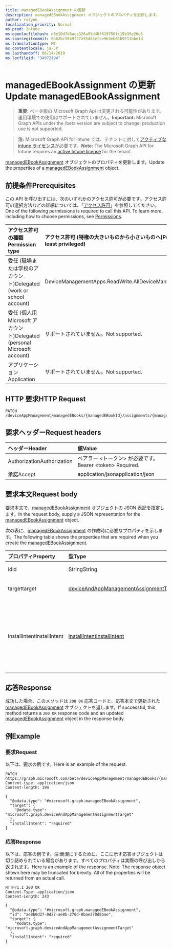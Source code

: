 ```yaml
---
title: managedEBookAssignment の更新
description: managedEBookAssignment オブジェクトのプロパティを更新します。
author: rolyon
localization_priority: Normal
ms.prod: Intune
ms.openlocfilehash: d8e10d7d5aca326a95d40f819750fc19b35e26e5
ms.sourcegitcommit: 0a62bc5849f27a55d83efce9b3eb01b9711bbe1d
ms.translationtype: MT
ms.contentlocale: ja-JP
ms.lasthandoff: 06/14/2019
ms.locfileid: "34972194"
---
```

# <a name="update-managedebookassignment"></a><span data-ttu-id="9124d-103">managedEBookAssignment の更新</span><span class="sxs-lookup"><span data-stu-id="9124d-103">Update managedEBookAssignment</span></span>

> <span data-ttu-id="9124d-104">**重要:** ベータ版の Microsoft Graph Api は変更される可能性があります。運用環境での使用はサポートされていません。</span><span class="sxs-lookup"><span data-stu-id="9124d-104">**Important:** Microsoft Graph APIs under the /beta version are subject to change; production use is not supported.</span></span>

> <span data-ttu-id="9124d-105">**注:** Microsoft Graph API for Intune では、テナントに対して[アクティブな intune ライセンス](https://go.microsoft.com/fwlink/?linkid=839381)が必要です。</span><span class="sxs-lookup"><span data-stu-id="9124d-105">**Note:** The Microsoft Graph API for Intune requires an [active Intune license](https://go.microsoft.com/fwlink/?linkid=839381) for the tenant.</span></span>

<span data-ttu-id="9124d-106">[managedEBookAssignment](../resources/intune-books-managedebookassignment.md) オブジェクトのプロパティを更新します。</span><span class="sxs-lookup"><span data-stu-id="9124d-106">Update the properties of a [managedEBookAssignment](../resources/intune-books-managedebookassignment.md) object.</span></span>

## <a name="prerequisites"></a><span data-ttu-id="9124d-107">前提条件</span><span class="sxs-lookup"><span data-stu-id="9124d-107">Prerequisites</span></span>
<span data-ttu-id="9124d-p101">この API を呼び出すには、次のいずれかのアクセス許可が必要です。アクセス許可の選択方法などの詳細については、「[アクセス許可](/graph/permissions-reference)」を参照してください。</span><span class="sxs-lookup"><span data-stu-id="9124d-p101">One of the following permissions is required to call this API. To learn more, including how to choose permissions, see [Permissions](/graph/permissions-reference).</span></span>

|<span data-ttu-id="9124d-110">アクセス許可の種類</span><span class="sxs-lookup"><span data-stu-id="9124d-110">Permission type</span></span>|<span data-ttu-id="9124d-111">アクセス許可 (特権の大きいものから小さいものへ)</span><span class="sxs-lookup"><span data-stu-id="9124d-111">Permissions (from most to least privileged)</span></span>|
|:---|:---|
|<span data-ttu-id="9124d-112">委任 (職場または学校のアカウント)</span><span class="sxs-lookup"><span data-stu-id="9124d-112">Delegated (work or school account)</span></span>|<span data-ttu-id="9124d-113">DeviceManagementApps.ReadWrite.All</span><span class="sxs-lookup"><span data-stu-id="9124d-113">DeviceManagementApps.ReadWrite.All</span></span>|
|<span data-ttu-id="9124d-114">委任 (個人用 Microsoft アカウント)</span><span class="sxs-lookup"><span data-stu-id="9124d-114">Delegated (personal Microsoft account)</span></span>|<span data-ttu-id="9124d-115">サポートされていません。</span><span class="sxs-lookup"><span data-stu-id="9124d-115">Not supported.</span></span>|
|<span data-ttu-id="9124d-116">アプリケーション</span><span class="sxs-lookup"><span data-stu-id="9124d-116">Application</span></span>|<span data-ttu-id="9124d-117">サポートされていません。</span><span class="sxs-lookup"><span data-stu-id="9124d-117">Not supported.</span></span>|

## <a name="http-request"></a><span data-ttu-id="9124d-118">HTTP 要求</span><span class="sxs-lookup"><span data-stu-id="9124d-118">HTTP Request</span></span>
<!-- {
  "blockType": "ignored"
}
-->
``` http
PATCH /deviceAppManagement/managedEBooks/{managedEBookId}/assignments/{managedEBookAssignmentId}
```

## <a name="request-headers"></a><span data-ttu-id="9124d-119">要求ヘッダー</span><span class="sxs-lookup"><span data-stu-id="9124d-119">Request headers</span></span>
|<span data-ttu-id="9124d-120">ヘッダー</span><span class="sxs-lookup"><span data-stu-id="9124d-120">Header</span></span>|<span data-ttu-id="9124d-121">値</span><span class="sxs-lookup"><span data-stu-id="9124d-121">Value</span></span>|
|:---|:---|
|<span data-ttu-id="9124d-122">Authorization</span><span class="sxs-lookup"><span data-stu-id="9124d-122">Authorization</span></span>|<span data-ttu-id="9124d-123">ベアラー &lt;トークン&gt; が必要です。</span><span class="sxs-lookup"><span data-stu-id="9124d-123">Bearer &lt;token&gt; Required.</span></span>|
|<span data-ttu-id="9124d-124">承諾</span><span class="sxs-lookup"><span data-stu-id="9124d-124">Accept</span></span>|<span data-ttu-id="9124d-125">application/json</span><span class="sxs-lookup"><span data-stu-id="9124d-125">application/json</span></span>|

## <a name="request-body"></a><span data-ttu-id="9124d-126">要求本文</span><span class="sxs-lookup"><span data-stu-id="9124d-126">Request body</span></span>
<span data-ttu-id="9124d-127">要求本文で、[managedEBookAssignment](../resources/intune-books-managedebookassignment.md) オブジェクトの JSON 表記を指定します。</span><span class="sxs-lookup"><span data-stu-id="9124d-127">In the request body, supply a JSON representation for the [managedEBookAssignment](../resources/intune-books-managedebookassignment.md) object.</span></span>

<span data-ttu-id="9124d-128">次の表に、[managedEBookAssignment](../resources/intune-books-managedebookassignment.md) の作成時に必要なプロパティを示します。</span><span class="sxs-lookup"><span data-stu-id="9124d-128">The following table shows the properties that are required when you create the [managedEBookAssignment](../resources/intune-books-managedebookassignment.md).</span></span>

|<span data-ttu-id="9124d-129">プロパティ</span><span class="sxs-lookup"><span data-stu-id="9124d-129">Property</span></span>|<span data-ttu-id="9124d-130">型</span><span class="sxs-lookup"><span data-stu-id="9124d-130">Type</span></span>|<span data-ttu-id="9124d-131">説明</span><span class="sxs-lookup"><span data-stu-id="9124d-131">Description</span></span>|
|:---|:---|:---|
|<span data-ttu-id="9124d-132">id</span><span class="sxs-lookup"><span data-stu-id="9124d-132">id</span></span>|<span data-ttu-id="9124d-133">String</span><span class="sxs-lookup"><span data-stu-id="9124d-133">String</span></span>|<span data-ttu-id="9124d-134">エンティティのキー。</span><span class="sxs-lookup"><span data-stu-id="9124d-134">Key of the entity.</span></span>|
|<span data-ttu-id="9124d-135">target</span><span class="sxs-lookup"><span data-stu-id="9124d-135">target</span></span>|[<span data-ttu-id="9124d-136">deviceAndAppManagementAssignmentTarget</span><span class="sxs-lookup"><span data-stu-id="9124d-136">deviceAndAppManagementAssignmentTarget</span></span>](../resources/intune-shared-deviceandappmanagementassignmenttarget.md)|<span data-ttu-id="9124d-137">電子ブックの割り当て先。</span><span class="sxs-lookup"><span data-stu-id="9124d-137">The assignment target for eBook.</span></span>|
|<span data-ttu-id="9124d-138">installIntent</span><span class="sxs-lookup"><span data-stu-id="9124d-138">installIntent</span></span>|[<span data-ttu-id="9124d-139">installIntent</span><span class="sxs-lookup"><span data-stu-id="9124d-139">installIntent</span></span>](../resources/intune-shared-installintent.md)|<span data-ttu-id="9124d-140">電子ブックのインストールの目的。</span><span class="sxs-lookup"><span data-stu-id="9124d-140">The install intent for eBook.</span></span> <span data-ttu-id="9124d-141">可能な値は、`available`、`required`、`uninstall`、`availableWithoutEnrollment` です。</span><span class="sxs-lookup"><span data-stu-id="9124d-141">Possible values are: `available`, `required`, `uninstall`, `availableWithoutEnrollment`.</span></span>|



## <a name="response"></a><span data-ttu-id="9124d-142">応答</span><span class="sxs-lookup"><span data-stu-id="9124d-142">Response</span></span>
<span data-ttu-id="9124d-143">成功した場合、このメソッドは `200 OK` 応答コードと、応答本文で更新された [managedEBookAssignment](../resources/intune-books-managedebookassignment.md) オブジェクトを返します。</span><span class="sxs-lookup"><span data-stu-id="9124d-143">If successful, this method returns a `200 OK` response code and an updated [managedEBookAssignment](../resources/intune-books-managedebookassignment.md) object in the response body.</span></span>

## <a name="example"></a><span data-ttu-id="9124d-144">例</span><span class="sxs-lookup"><span data-stu-id="9124d-144">Example</span></span>

### <a name="request"></a><span data-ttu-id="9124d-145">要求</span><span class="sxs-lookup"><span data-stu-id="9124d-145">Request</span></span>
<span data-ttu-id="9124d-146">以下は、要求の例です。</span><span class="sxs-lookup"><span data-stu-id="9124d-146">Here is an example of the request.</span></span>
``` http
PATCH https://graph.microsoft.com/beta/deviceAppManagement/managedEBooks/{managedEBookId}/assignments/{managedEBookAssignmentId}
Content-type: application/json
Content-length: 194

{
  "@odata.type": "#microsoft.graph.managedEBookAssignment",
  "target": {
    "@odata.type": "microsoft.graph.deviceAndAppManagementAssignmentTarget"
  },
  "installIntent": "required"
}
```

### <a name="response"></a><span data-ttu-id="9124d-147">応答</span><span class="sxs-lookup"><span data-stu-id="9124d-147">Response</span></span>
<span data-ttu-id="9124d-p103">以下は、応答の例です。注:簡潔にするために、ここに示す応答オブジェクトは切り詰められている場合があります。すべてのプロパティは実際の呼び出しから返されます。</span><span class="sxs-lookup"><span data-stu-id="9124d-p103">Here is an example of the response. Note: The response object shown here may be truncated for brevity. All of the properties will be returned from an actual call.</span></span>
``` http
HTTP/1.1 200 OK
Content-Type: application/json
Content-Length: 243

{
  "@odata.type": "#microsoft.graph.managedEBookAssignment",
  "id": "ae8b0d27-0d27-ae8b-270d-8bae270d8bae",
  "target": {
    "@odata.type": "microsoft.graph.deviceAndAppManagementAssignmentTarget"
  },
  "installIntent": "required"
}
```





